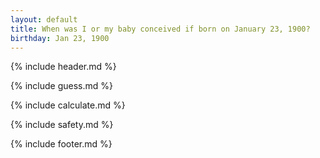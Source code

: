 ```yaml
---
layout: default
title: When was I or my baby conceived if born on January 23, 1900?
birthday: Jan 23, 1900
---
```


{% include header.md %}

{% include guess.md %}

{% include calculate.md %}

{% include safety.md %}

{% include footer.md %}



